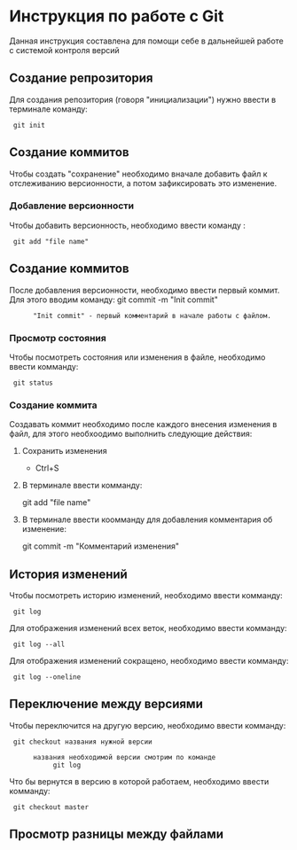 # Инструкция по работе с Git

Данная инструкция составлена для помощи себе в дальнейшей работе с системой контроля версий

## Создание репрозитория

Для создания репозитория (говоря "инициализации") нужно ввести в терминале команду:

     git init

## Создание коммитов

Чтобы создать "сохранение" необходимо вначале добавить файл к отслеживанию версионности, а потом зафиксировать это изменение.

### Добавление версионности

Чтобы добавить версионность, необходимо ввести команду :

     git add "file name"

## Создание коммитов

После добавления версионности, необходимо ввести первый коммит. Для этого вводим команду:
     git commit -m "Init commit" 

          "Init commit" - первый комментарий в начале работы с файлом.

### Просмотр состояния

Чтобы посмотреть состояния или изменения в файле, необходимо ввести комманду:

     git status

### Создание коммита

Создавать коммит необходимо после каждого внесения изменения в файл, для этого необхоодимо выполнить следующие действия:
1. Сохранить изменения 
     * Ctrl+S
2. В терминале ввести комманду:

     git add "file name"
3. В терминале ввести коомманду для добавления комментария об изменение:

     git commit -m "Комментарий изменения"

## История изменений

Чтобы посмотреть историю изменений, необходимо ввести комманду:

     git log
Для отображения изменений всех веток, необходимо ввести комманду:

     git log --all
Для отображения изменений сокращено, необходимо ввести комманду:

     git log --oneline

## Переключение между версиями

Чтобы переключится на другую версию, необходимо ввести комманду:

     git checkout названия нужной версии
          
          названия необходимой версии смотрим по команде 
               git log
Что бы вернутся в версию в которой работаем, необходимо ввести комманду:

     git checkout master            

## Просмотр разницы между файлами